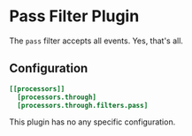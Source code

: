 # Pass Filter Plugin

The `pass` filter accepts all events. Yes, that's all.

## Configuration
```toml
[[processors]]
  [processors.through]
  [processors.through.filters.pass]
```
This plugin has no any specific configuration.
